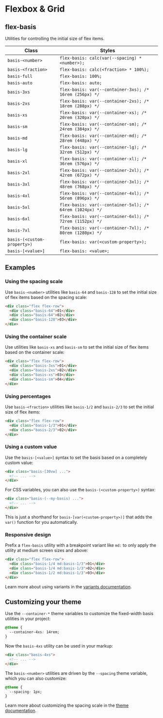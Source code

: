 # Flexbox & Grid

## flex-basis

Utilities for controlling the initial size of flex items.

| Class                 | Styles                                      |
|-----------------------|---------------------------------------------|
| `basis-<number>`      | `flex-basis: calc(var(--spacing) * <number>);` |
| `basis-<fraction>`    | `flex-basis: calc(<fraction> * 100%);`      |
| `basis-full`          | `flex-basis: 100%;`                         |
| `basis-auto`          | `flex-basis: auto;`                          |
| `basis-3xs`           | `flex-basis: var(--container-3xs); /* 16rem (256px) */` |
| `basis-2xs`           | `flex-basis: var(--container-2xs); /* 18rem (288px) */` |
| `basis-xs`            | `flex-basis: var(--container-xs); /* 20rem (320px) */`  |
| `basis-sm`            | `flex-basis: var(--container-sm); /* 24rem (384px) */`  |
| `basis-md`            | `flex-basis: var(--container-md); /* 28rem (448px) */`  |
| `basis-lg`            | `flex-basis: var(--container-lg); /* 32rem (512px) */`  |
| `basis-xl`            | `flex-basis: var(--container-xl); /* 36rem (576px) */`  |
| `basis-2xl`           | `flex-basis: var(--container-2xl); /* 42rem (672px) */` |
| `basis-3xl`           | `flex-basis: var(--container-3xl); /* 48rem (768px) */` |
| `basis-4xl`           | `flex-basis: var(--container-4xl); /* 56rem (896px) */` |
| `basis-5xl`           | `flex-basis: var(--container-5xl); /* 64rem (1024px) */`|
| `basis-6xl`           | `flex-basis: var(--container-6xl); /* 72rem (1152px) */`|
| `basis-7xl`           | `flex-basis: var(--container-7xl); /* 80rem (1280px) */`|
| `basis-(<custom-property>)` | `flex-basis: var(<custom-property>);`      |
| `basis-[<value>]`     | `flex-basis: <value>;`                        |

## Examples

### Using the spacing scale

Use `basis-<number>` utilities like `basis-64` and `basis-128` to set the initial size of flex items based on the spacing scale:

```html
<div class="flex flex-row">
  <div class="basis-64">01</div>
  <div class="basis-64">02</div>
  <div class="basis-128">03</div>
</div>
```

### Using the container scale

Use utilities like `basis-xs` and `basis-sm` to set the initial size of flex items based on the container scale:

```html
<div class="flex flex-row">
  <div class="basis-3xs">01</div>
  <div class="basis-2xs">02</div>
  <div class="basis-xs">03</div>
  <div class="basis-sm">04</div>
</div>
```

### Using percentages

Use `basis-<fraction>` utilities like `basis-1/2` and `basis-2/3` to set the initial size of flex items:

```html
<div class="flex flex-row">
  <div class="basis-1/3">01</div>
  <div class="basis-2/3">02</div>
</div>
```

### Using a custom value

Use the `basis-[<value>]` syntax to set the basis based on a completely custom value:

```html
<div class="basis-[30vw] ...">
  <!-- ... -->
</div>
```

For CSS variables, you can also use the `basis-(<custom-property>)` syntax:

```html
<div class="basis-(--my-basis) ...">
  <!-- ... -->
</div>
```

This is just a shorthand for `basis-[var(<custom-property>)]` that adds the `var()` function for you automatically.

### Responsive design

Prefix a `flex-basis` utility with a breakpoint variant like `md:` to only apply the utility at medium screen sizes and above:

```html
<div class="flex flex-row">
  <div class="basis-1/4 md:basis-1/3">01</div>
  <div class="basis-1/4 md:basis-1/3">02</div>
  <div class="basis-1/2 md:basis-1/3">03</div>
</div>
```

Learn more about using variants in the [variants documentation](https://tailwindcss.com/docs/hover-focus-and-other-states).

## Customizing your theme

Use the `--container-*` theme variables to customize the fixed-width basis utilities in your project:

```css
@theme {
  --container-4xs: 14rem;
}
```

Now the `basis-4xs` utility can be used in your markup:

```html
<div class="basis-4xs">
  <!-- ... -->
</div>
```

The `basis-<number>` utilities are driven by the `--spacing` theme variable, which you can also customize:

```css
@theme {
  --spacing: 1px;
}
```

Learn more about customizing the spacing scale in the [theme documentation](https://tailwindcss.com/docs/theme#customizing-your-theme).